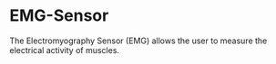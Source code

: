 # EMG-Sensor
The Electromyography Sensor (EMG) allows the user to measure the electrical activity of muscles.
